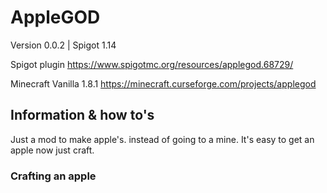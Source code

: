 # AppleGOD
Version 0.0.2  |  Spigot 1.14

Spigot plugin
https://www.spigotmc.org/resources/applegod.68729/

Minecraft Vanilla 1.8.1
https://minecraft.curseforge.com/projects/applegod


## Information & how to's
Just a mod to make apple's. instead of going to a mine. It's easy to get an apple now just craft.

### Crafting an apple


